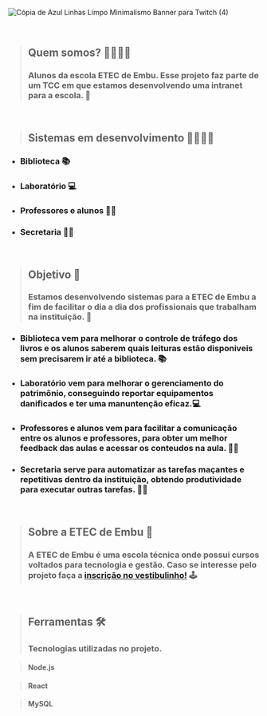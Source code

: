 ![Cópia de Azul Linhas Limpo Minimalismo Banner para Twitch (4)](https://user-images.githubusercontent.com/107084747/173167317-11f81f03-86a4-429c-92a2-8cccd1c49d92.png)

<br>

> ## Quem somos? 👨‍👨‍👧‍👦
  > ### Alunos da escola ETEC de Embu. Esse projeto faz parte de um TCC em que estamos desenvolvendo uma intranet para a escola. 🚀

<br>

> ## Sistemas em desenvolvimento 👩‍💻👨‍💻

  - ### Biblioteca 📚
  - ### Laboratório 💻
  - ### Professores e alunos 👨‍🎓
  - ### Secretaria 👨‍🏫

<br>

> ## Objetivo 🎯
>  ### Estamos desenvolvendo sistemas para a ETEC de Embu a fim de facilitar o dia a dia dos profissionais que trabalham na instituição. 🏫
  
  - ### Biblioteca vem para melhorar o controle de tráfego dos livros e os alunos saberem quais leituras estão disponiveis sem precisarem ir até a biblioteca. 📚 
  - ### Laboratório vem para melhorar o gerenciamento do patrimônio, conseguindo reportar equipamentos danificados e ter uma manuntenção eficaz.💻
  - ### Professores e alunos vem para facilitar a comunicação entre os alunos e professores, para obter um melhor feedback das aulas e acessar os conteudos na aula. 👨‍🎓
  - ### Secretaria serve para automatizar as tarefas maçantes e repetitivas dentro da instituição, obtendo produtividade para executar outras tarefas. 👨‍🏫 
  
<br>

> ## Sobre a ETEC de Embu 👀
  > ### A ETEC de Embu é uma escola técnica onde possui cursos voltados para tecnologia e gestão. Caso se interesse pelo projeto faça a [inscrição no vestibulinho!](https://www.vestibulinhoetec.com.br/unidades-cursos/escola.asp?c=394) 🕹

<br>

> ## Ferramentas 🛠
 > ### Tecnologias utilizadas no projeto.

  > #### Node.js
   
  > #### React 
  
  > #### MySQL 
